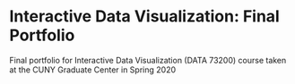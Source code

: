 # Interactive Data Visualization: Final Portfolio
Final portfolio for Interactive Data Visualization (DATA 73200) course taken at the CUNY Graduate Center in Spring 2020
